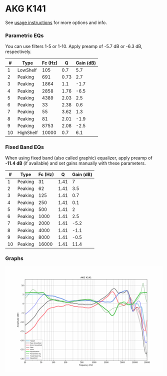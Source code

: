 # AKG K141
See [usage instructions](https://github.com/jaakkopasanen/AutoEq#usage) for more options and info.

### Parametric EQs
You can use filters 1-5 or 1-10. Apply preamp of -5.7 dB or -6.3 dB, respectively.

|   # | Type      |   Fc (Hz) |    Q |   Gain (dB) |
|-----|-----------|-----------|------|-------------|
|   1 | LowShelf  |       105 | 0.7  |         5.7 |
|   2 | Peaking   |       691 | 0.73 |         2.7 |
|   3 | Peaking   |      1864 | 1.1  |        -1.7 |
|   4 | Peaking   |      2858 | 1.76 |        -6.5 |
|   5 | Peaking   |      4389 | 2.03 |         2.5 |
|   6 | Peaking   |        33 | 2.38 |         0.6 |
|   7 | Peaking   |        55 | 3.62 |         1.3 |
|   8 | Peaking   |        81 | 2.01 |        -1.9 |
|   9 | Peaking   |      8753 | 2.08 |        -2.5 |
|  10 | HighShelf |     10000 | 0.7  |         6.1 |

### Fixed Band EQs
When using fixed band (also called graphic) equalizer, apply preamp of **-11.4 dB** (if available) and set gains manually with these parameters.

|   # | Type    |   Fc (Hz) |    Q |   Gain (dB) |
|-----|---------|-----------|------|-------------|
|   1 | Peaking |        31 | 1.41 |         7   |
|   2 | Peaking |        62 | 1.41 |         3.5 |
|   3 | Peaking |       125 | 1.41 |         0.7 |
|   4 | Peaking |       250 | 1.41 |         0.1 |
|   5 | Peaking |       500 | 1.41 |         2   |
|   6 | Peaking |      1000 | 1.41 |         2.5 |
|   7 | Peaking |      2000 | 1.41 |        -5.2 |
|   8 | Peaking |      4000 | 1.41 |        -1.1 |
|   9 | Peaking |      8000 | 1.41 |        -0.5 |
|  10 | Peaking |     16000 | 1.41 |        11.4 |

### Graphs
![](./AKG%20K141.png)
